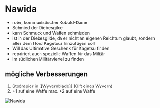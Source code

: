 # Nawida
- roter, kommunistischer Kobold-Dame
- Schmied der Diebesgilde
- kann Schmuck und Waffen schmieden
- ist in der Diebesgilde, da er nicht an eigenen Reichtum glaubt, sondern alles dem Hord Kagetsus hinzufügen soll
- Will das Ultimative Geschenk für Kagetsu finden
- repairiert auch spezielle Waffen für das Militär
- im südlichen Militärviertel zu finden

## mögliche Verbesserungen
1. Stoßrapier in [[Wyvernblade]] (Gift eines Wyvern)
2. +1 auf eine Waffe max. +2 auf eine Waffe

![Nawida](https://i.pinimg.com/736x/68/b8/4a/68b84a3b1f5da6bc2854a1e5220ca5f9.jpg)
